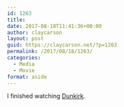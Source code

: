 ```yaml
---
id: 1263
title: 
date: 2017-08-18T11:41:36+00:00
author: claycarson
layout: post
guid: https://claycarson.net/?p=1263
permalink: /2017/08/18/1263/
categories:
  - Media
  - Movie
format: aside
---
```

I finished watching [Dunkirk](https://m.youtube.com/watch?v=T7O7BtBnsG4).